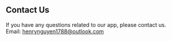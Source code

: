 ## Contact Us<br>
If you have any questions related to our app, please contact us.<br>
Email: <henrynguyen1788@outlook.com>
